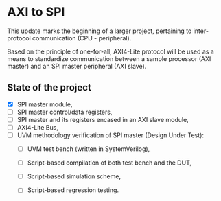 # AXI to SPI

This update marks the beginning of a larger project, pertaining to inter-protocol communication (CPU - peripheral).

Based on the principle of one-for-all, AXI4-Lite protocol will be used as a means to standardize communication between a sample processor (AXI master)
and an SPI master peripheral (AXI slave).

## State of the project

- [x] SPI master module,
- [ ] SPI master control/data registers,
- [ ] SPI master and its registers encased in an AXI slave module,
- [ ] AXI4-Lite Bus,
- [ ] UVM methodology verification of SPI master (Design Under Test):
    - [ ] UVM test bench (written in SystemVerilog),
    - [ ] Script-based compilation of both test bench and the DUT,
    - [ ] Script-based simulation scheme,
    - [ ] Script-based regression testing.

